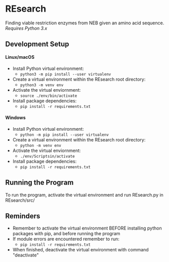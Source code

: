 # REsearch
Finding viable restriction enzymes from NEB given an amino acid sequence.
*Requires Python 3.x*

## Development Setup

#### Linux/macOS
- Install Python virtual environment:
  - `python3 -m pip install --user virtualenv`
- Create a virtual environment within the REsearch root directory:
  - `python3 -m venv env`
- Activate the virtual enviornment:
  - `source ./env/bin/activate`
- Install package dependencies:
  - `pip install -r requirements.txt`
  
#### Windows
- Install Python virtual environment:
  - `python -m pip install --user virtualenv`
- Create a virtual environment within the REsearch root directory:
  - `python -m venv env`
- Activate the virtual enviornment:
  - `./env/Scriptsin/activate`
- Install package dependencies:
  - `pip install -r requirements.txt`
  
## Running the Program
To run the program, activate the virtual environment and run REsearch.py in REsearch/src/

## Reminders
- Remember to activate the virtual environment BEFORE installing python packages with pip, and before running the program
- If module errors are encountered remember to run:
  - `pip install -r requirements.txt`
- When finished, deactivate the virtual environment with command "deactivate"
